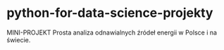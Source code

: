 # python-for-data-science-projekty

MINI-PROJEKT 
Prosta analiza odnawialnych źródeł energii w Polsce i na świecie.
